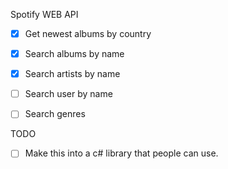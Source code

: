 Spotify WEB API

- [X] Get newest albums by country
- [X] Search albums by name
- [X] Search artists by name
- [ ] Search user by name
- [ ] Search genres



TODO
- [ ] Make this into a c# library that people can use.
